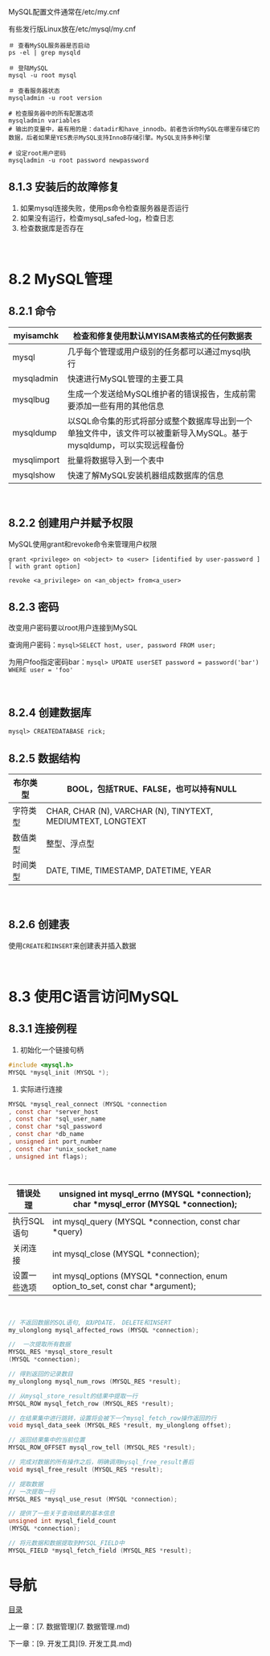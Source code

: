 MySQL配置文件通常在/etc/my.cnf

有些发行版Linux放在/etc/mysql/my.cnf

```shell 
＃ 查看MySQL服务器是否启动
ps -el | grep mysqld

＃ 登陆MySQL
mysql -u root mysql

＃ 查看服务器状态
mysqladmin -u root version

# 检查服务器中的所有配置选项
mysqladmin variables
# 输出的变量中，最有用的是：datadir和have_innodb。前者告诉你MySQL在哪里存储它的数据，后者如果是YES表示MySQL支持InnoB存储引擎。MySQL支持多种引擎

# 设定root用户密码
mysqladmin -u root password newpassword
```

## 8.1.3 安装后的故障修复

1. 如果mysql连接失败，使用ps命令检查服务器是否运行
2. 如果没有运行，检查mysql_safed-log，检查日志
3. 检查数据库是否存在

 

# 8.2 MySQL管理

## 8.2.1 命令

| myisamchk   | 检查和修复使用默认MYISAM表格式的任何数据表                 |
| ----------- | ---------------------------------------- |
| mysql       | 几乎每个管理或用户级别的任务都可以通过mysql执行               |
| mysqladmin  | 快速进行MySQL管理的主要工具                         |
| mysqlbug    | 生成一个发送给MySQL维护者的错误报告，生成前需要添加一些有用的其他信息    |
| mysqldump   | 以SQL命令集的形式将部分或整个数据库导出到一个单独文件中，该文件可以被重新导入MySQL。基于mysqldump，可以实现远程备份 |
| mysqlimport | 批量将数据导入到一个表中                             |
| mysqlshow   | 快速了解MySQL安装机器组成数据库的信息                    |

 

## 8.2.2 创建用户并赋予权限

MySQL使用grant和revoke命令来管理用户权限

```shell
grant <privilege> on <object> to <user> [identified by user-password ] [ with grant option]

revoke <a_privilege> on <an_object> from<a_user>
```

## 8.2.3 密码

改变用户密码要以root用户连接到MySQL

查询用户密码：`mysql>SELECT host, user, password FROM user;`

为用户foo指定密码bar：`mysql> UPDATE userSET password = password('bar') WHERE user = 'foo'`

 

## 8.2.4 创建数据库

```
mysql> CREATEDATABASE rick;
```

## 8.2.5 数据结构

| 布尔类型 | BOOL，包括TRUE、FALSE，也可以持有NULL              |
| ---- | ---------------------------------------- |
| 字符类型 | CHAR, CHAR (N), VARCHAR (N), TINYTEXT, MEDIUMTEXT, LONGTEXT |
| 数值类型 | 整型、浮点型                                   |
| 时间类型 | DATE, TIME, TIMESTAMP, DATETIME, YEAR    |

 

## 8.2.6 创建表

使用`CREATE`和`INSERT`来创建表并插入数据

 

# 8.3 使用C语言访问MySQL

## 8.3.1 连接例程

1. 初始化一个链接句柄

```c 
#include <mysql.h>
MYSQL *mysql_init (MYSQL *);
```

1. 实际进行连接

```c 
MYSQL *mysql_real_connect (MYSQL *connection
, const char *server_host
, const char *sql_user_name
, const char *sql_password
, const char *db_name
, unsigned int port_number
, const char *unix_socket_name
, unsigned int flags);
```
 

| 错误处理    | unsigned int mysql_errno (MYSQL *connection);  char *mysql_error (MYSQL  *connection); |
| ------- | ---------------------------------------- |
| 执行SQL语句 | int mysql_query (MYSQL *connection, const  char *query) |
| 关闭连接    | int mysql_close (MYSQL *connection);     |
| 设置一些选项  | int mysql_options (MYSQL *connection, enum option_to_set, const  char *argument); |

 
```c 
// 不返回数据的SQL语句, 如UPDATE， DELETE和INSERT
my_ulonglong mysql_affected_rows (MYSQL *connection);

//  一次提取所有数据
MYSQL_RES *mysql_store_result
(MYSQL *connection);

// 得到返回的记录数目
my_ulonglong mysql_num_rows (MYSQL_RES *result);

// 从mysql_store_result的结果中提取一行
MYSQL_ROW mysql_fetch_row (MYSQL_RES *result);

// 在结果集中进行跳转，设置将会被下一个mysql_fetch_row操作返回的行
void mysql_data_seek (MYSQL_RES *result, my_ulonglong offset);

// 返回结果集中的当前位置
MYSQL_ROW_OFFSET mysql_row_tell (MYSQL_RES *result);

// 完成对数据的所有操作之后，明确调用mysql_free_result善后
void mysql_free_result (MYSQL_RES *result);

// 提取数据
// 一次提取一行
MYSQL_RES *mysql_use_resut (MYSQL *connection);

// 提供了一些关于查询结果的基本信息
unsigned int mysql_field_count
(MYSQL *connection);

// 将元数据和数据提取到MYSQL_FIELD中
MYSQL_FIELD *mysql_fetch_field (MYSQL_RES *result);
```

# 导航

[目录](README.md)

上一章：[7. 数据管理](7. 数据管理.md)

下一章：[9. 开发工具](9. 开发工具.md)

